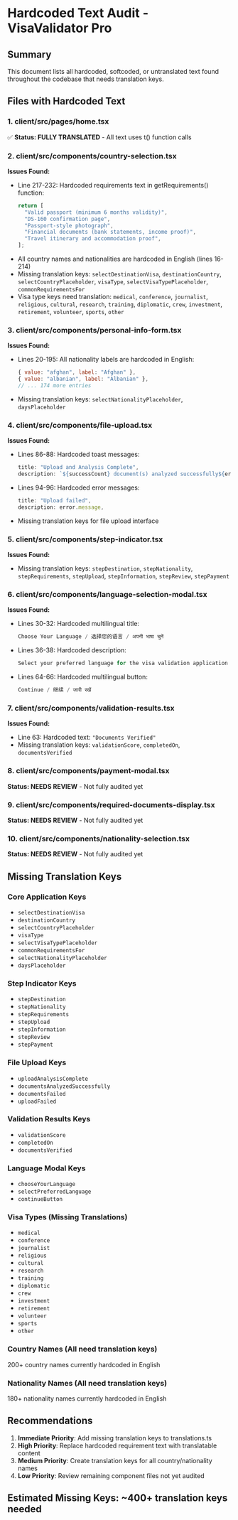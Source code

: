 # Hardcoded Text Audit - VisaValidator Pro

## Summary
This document lists all hardcoded, softcoded, or untranslated text found throughout the codebase that needs translation keys.

## Files with Hardcoded Text

### 1. client/src/pages/home.tsx
✅ **Status: FULLY TRANSLATED** - All text uses t() function calls

### 2. client/src/components/country-selection.tsx
**Issues Found:**
- Line 217-232: Hardcoded requirements text in getRequirements() function:
  ```javascript
  return [
    "Valid passport (minimum 6 months validity)",
    "DS-160 confirmation page", 
    "Passport-style photograph",
    "Financial documents (bank statements, income proof)",
    "Travel itinerary and accommodation proof",
  ];
  ```
- All country names and nationalities are hardcoded in English (lines 16-214)
- Missing translation keys: `selectDestinationVisa`, `destinationCountry`, `selectCountryPlaceholder`, `visaType`, `selectVisaTypePlaceholder`, `commonRequirementsFor`
- Visa type keys need translation: `medical`, `conference`, `journalist`, `religious`, `cultural`, `research`, `training`, `diplomatic`, `crew`, `investment`, `retirement`, `volunteer`, `sports`, `other`

### 3. client/src/components/personal-info-form.tsx  
**Issues Found:**
- Lines 20-195: All nationality labels are hardcoded in English:
  ```javascript
  { value: "afghan", label: "Afghan" },
  { value: "albanian", label: "Albanian" },
  // ... 174 more entries
  ```
- Missing translation keys: `selectNationalityPlaceholder`, `daysPlaceholder`

### 4. client/src/components/file-upload.tsx
**Issues Found:**
- Lines 86-88: Hardcoded toast messages:
  ```javascript
  title: "Upload and Analysis Complete",
  description: `${successCount} document(s) analyzed successfully${errorCount > 0 ? `, ${errorCount} failed` : ''}`,
  ```
- Lines 94-96: Hardcoded error messages:
  ```javascript
  title: "Upload failed", 
  description: error.message,
  ```
- Missing translation keys for file upload interface

### 5. client/src/components/step-indicator.tsx
**Issues Found:**
- Missing translation keys: `stepDestination`, `stepNationality`, `stepRequirements`, `stepUpload`, `stepInformation`, `stepReview`, `stepPayment`

### 6. client/src/components/language-selection-modal.tsx
**Issues Found:**
- Lines 30-32: Hardcoded multilingual title:
  ```javascript
  Choose Your Language / 选择您的语言 / अपनी भाषा चुनें
  ```
- Lines 36-38: Hardcoded description:
  ```javascript
  Select your preferred language for the visa validation application
  ```
- Lines 64-66: Hardcoded multilingual button:
  ```javascript
  Continue / 继续 / जारी रखें
  ```

### 7. client/src/components/validation-results.tsx
**Issues Found:**
- Line 63: Hardcoded text: `"Documents Verified"`
- Missing translation keys: `validationScore`, `completedOn`, `documentsVerified`

### 8. client/src/components/payment-modal.tsx
**Status: NEEDS REVIEW** - Not fully audited yet

### 9. client/src/components/required-documents-display.tsx
**Status: NEEDS REVIEW** - Not fully audited yet

### 10. client/src/components/nationality-selection.tsx
**Status: NEEDS REVIEW** - Not fully audited yet

## Missing Translation Keys

### Core Application Keys
- `selectDestinationVisa`
- `destinationCountry` 
- `selectCountryPlaceholder`
- `visaType`
- `selectVisaTypePlaceholder`
- `commonRequirementsFor`
- `selectNationalityPlaceholder`
- `daysPlaceholder`

### Step Indicator Keys
- `stepDestination`
- `stepNationality` 
- `stepRequirements`
- `stepUpload`
- `stepInformation`
- `stepReview`
- `stepPayment`

### File Upload Keys
- `uploadAnalysisComplete`
- `documentsAnalyzedSuccessfully`
- `documentsFailed`
- `uploadFailed`

### Validation Results Keys
- `validationScore`
- `completedOn`
- `documentsVerified`

### Language Modal Keys
- `chooseYourLanguage`
- `selectPreferredLanguage`
- `continueButton`

### Visa Types (Missing Translations)
- `medical`
- `conference`
- `journalist`
- `religious`
- `cultural`
- `research`
- `training`
- `diplomatic`
- `crew`
- `investment`
- `retirement`
- `volunteer`
- `sports`
- `other`

### Country Names (All need translation keys)
200+ country names currently hardcoded in English

### Nationality Names (All need translation keys)  
180+ nationality names currently hardcoded in English

## Recommendations

1. **Immediate Priority**: Add missing translation keys to translations.ts
2. **High Priority**: Replace hardcoded requirement text with translatable content
3. **Medium Priority**: Create translation keys for all country/nationality names
4. **Low Priority**: Review remaining component files not yet audited

## Estimated Missing Keys: ~400+ translation keys needed